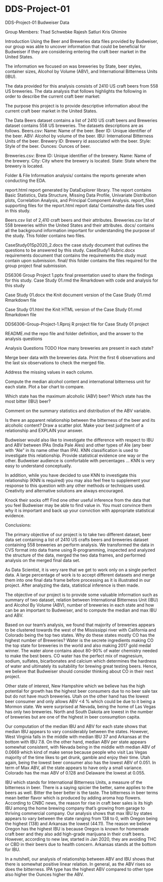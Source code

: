 # DDS-Project-01

DDS-Project-01 Budweiser Data
 
Group Members:
Thad Schwebke
Rajesh Satluri
Kris Ghimire

Introduction
Using the Beer and Breweries data files provided by Budweiser, our group was able to uncover information that could be beneficial for Budweiser if they are considering entering the craft beer market in the United States.

The information we focused on was breweries by State, beer styles, container sizes, Alcohol by Volume (ABV), and International Bitterness Units (IBU).

The data provided for this analysis consists of 2410 US craft beers from 558 US breweries. The data analysis that follows highlights the following in order to describe the current craft beer market:

The purpose this project is to provide descriptive information about the current craft beer market in the United States.

The Data
Beers dataset contains a list of 2410 US craft beers and Breweries dataset contains 558 US breweries. The datasets descriptions are as follows. Beers.csv: Name: Name of the beer. Beer ID: Unique identifier of the beer. ABV: Alcohol by volume of the beer. IBU: International Bitterness Units of the beer. Brewery ID: Brewery id associated with the beer. Style: Style of the beer. Ounces: Ounces of beer.

Breweries.csv: Brew ID: Unique identifier of the brewery. Name: Name of the brewery. City: City where the brewery is located. State: State where the brewery is located.

Folder & File Information
analysis/ contains the reports generate when conducting the EDA.

report.html report generated by DataExplorer library. The report contains Basic Statistics, Data Structure, Missing Data Profile, Univariate Distribution plots, Correlation Analysis, and Principal Component Analysis.
report_files supporting files for the report.html report
data/ Containsthe data files used in this study.

Beers.csv list of 2,410 craft beers and their attributes.
Breweries.csv list of 558 breweries within the United States and their attributes.
docs/ contains all the background information important for understanding the purpose of the study. This folder contains two files.

CaseStudy01Sp2020_2.docs the case study document that outlines the questions to be answered by this study.
CaseStudy1 Rubric.docx requirements document that contains the requirements the study must contain upon submission.
final/ this folder contains the files required for the group project final submission.

DS6306 Group Project 1.pptx final presentation used to share the findings for this study.
Case Study 01.rmd the Rmarkdown with code and analysis for this study

Case Study 01.docx the Knit document version of the Case Study 01.rmd Rmarkdown file

Case Study 01.html the Knit HTML version of the Case Study 01.rmd Rmarkdown file

DDS6306-Group-Project-1.Rproj R project file for Case Study 01 project

README.md the repo file and folder definition, and the answer to the analysis questions

Analysis Questions TODO
How many breweries are present in each state?

Merge beer data with the breweries data. Print the first 6 observations and the last six observations to check the merged file.

Address the missing values in each column.

Compute the median alcohol content and international bitterness unit for each state. Plot a bar chart to compare.

Which state has the maximum alcoholic (ABV) beer? Which state has the most bitter (IBU) beer?

Comment on the summary statistics and distribution of the ABV variable.

Is there an apparent relationship between the bitterness of the beer and its alcoholic content? Draw a scatter plot. Make your best judgment of a relationship and EXPLAIN your answer.

Budweiser would also like to investigate the difference with respect to IBU and ABV between IPAs (India Pale Ales) and other types of Ale (any beer with “Ale” in its name other than IPA).
KNN classification is used to investigate this relationship. Provide statistical evidence one way or the other. Budweiser audience is comfortable with percentages … KNN is very easy to understand conceptually.

In addition, while you have decided to use KNN to investigate this relationship (KNN is required) you may also feel free to supplement your response to this question with any other methods or techniques used. Creativity and alternative solutions are always encouraged.

Knock their socks off! Find one other useful inference from the data that you feel Budweiser may be able to find value in. You must convince them why it is important and back up your conviction with appropriate statistical evidence.

Conclusions: 

The primary objective of our project is to take two different dataset, beer data set containing a list of 2410 US crafts beers and breweries dataset containing 558 breweries an perform analysis. We transformed the data in CVS format into data frame using R-programming, inspected and analyzed the structure of the data, merged the two data frames, and performed analysis on the merged final data set.

As Data Scientist, it is very rare that we get to work only on a single perfect data. A large percentage of work is to accept different datasets and merge them into one final data frame before processing as it is illustrated in our project. After analyzing the data, statistical inference is then made.

The objective of our project is to provide some valuable information such as summary of two dataset, relation between International Bitterness Unit (IBU) and Alcohol By Volume (ABV), number of breweries in each state and how can be an important to Budweiser, and to compute the median and max IBU and ABV. 

Based on our team’s analysis, we found that majority of breweries appears to be clustered towards the west of the Mississippi river with California and Colorado being the top two states. Why do these states mostly CO has the highest number of Breweries? Water is the secrete ingredients making CO the top state for breweries in the world and also making 2017 gold medal winner. The water alone contains about 80-90% of water chemistry needed to make the best beers. CO water has the perfect mix of magnesium, sodium, sulfates, bicarbonates and calcium which determines the hardness of water and ultimately its suitability for brewing great testing beers. Hence, we believe that Budweiser should consider thinking about CO in their next project. 

Other state of interest, New Hampshire which we believe has the high potential for growth has the highest beer consumers due to no beer sale tax but do not have much breweries. Utah on the other hand has the lowest beer consumer and only allows ABV <4 % which could be due to it being a Mormon state. We were surprised at Nevada, being the home of Las Vegas has only two breweries. North and South Dakota are lowest in the number of breweries but are one of the highest in beer consumption capita. 

Our computation of the median IBU and ABV for each state shows that median IBU appears to vary considerably between the states. However, West Virginia falls in the middle with median IBU 37 and Arkansas at the bottom with IBU 7.8.  On the other hand, median ABV per state appears somewhat consistent, with Nevada being in the middle with median ABV of 0.0669 which kind of make sense because people who visit Las Vegas majority of the time likes to get drunk, gamble and enjoy their time. Utah again, being the lowest beer consumer also has the lowest ABV of 0.051. In term of Max ABV, all the state appears to have only a small variance. Colorado has the max ABV of 0.128 and Delaware the lowest at 0.055. 

IBU which stands for International Bitterness Units, a measure of the bitterness in beer. There is a saying spicier the better, same applies to the beers as well. Bitter the beer better is the taste. The bitterness in beer terms mean better flavor which is produced by adding aroma hop flowers. According to CNBC news, the reason for rise in craft beer sales is its high IBU among the home brewing company that’s growing from garage to thriving commercial company. Our analysis shows that max IBU by states appears to vary between the state ranging from 138 to 0, with Oregon being the highest (138) and Arkansas the lowest (44.11). The reason we believe Oregon has the highest IBU is because Oregon is known for homemade craft beer and they also add high-grade marijuana in their craft beers. However, according to new law, started in Jan 2020, they are avoiding THC or CBD in their beers due to health concern. Arkansas stands at the bottom for IBU. 

In a nutshell, our analysis of relationship between ABV and IBU shows that there is somewhat positive linear relation. In general, as the ABV rises so does the bitterness. IPA type has the highest ABV compared to other type also higher the Ounces higher the ABV. 


